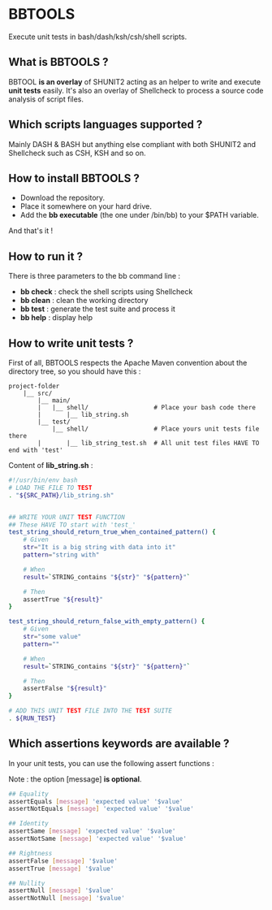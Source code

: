 # BBTOOLS
Execute unit tests in bash/dash/ksh/csh/shell scripts.


## What is BBTOOLS ?
BBTOOL **is an overlay** of SHUNIT2 acting as an helper to write and execute **unit tests** easily. It's also an overlay of
Shellcheck to process a source code analysis of script files.


## Which scripts languages supported ?
Mainly DASH & BASH but anything else compliant with both SHUNIT2 and Shellcheck such as CSH, KSH and so on.


## How to install BBTOOLS ?
* Download the repository.
* Place it somewhere on your hard drive.
* Add the **bb executable** (the one under <BBTOOLS EXTRACT DIR>/bin/bb) to your $PATH variable.

And that's it !


## How to run it ?
There is three parameters to the bb command line :
- **bb check** : check the shell scripts using Shellcheck
- **bb clean** : clean the working directory
- **bb test** : generate the test suite and process it
- **bb help** : display help


## How to write unit tests ?
First of all, BBTOOLS respects the Apache Maven convention about the directory tree, so you should have this :
```
project-folder
    |__ src/
        |__ main/
        |   |__ shell/                  # Place your bash code there
        |       |__ lib_string.sh
        |__ test/
            |__ shell/                  # Place yours unit tests file there
        |       |__ lib_string_test.sh  # All unit test files HAVE TO end with 'test'
```

Content of **lib_string.sh** :
```bash
#!/usr/bin/env bash
# LOAD THE FILE TO TEST
. "${SRC_PATH}/lib_string.sh"


## WRITE YOUR UNIT TEST FUNCTION
## These HAVE TO start with 'test_'
test_string_should_return_true_when_contained_pattern() {
    # Given
    str="It is a big string with data into it"
    pattern="string with"

    # When
    result=`STRING_contains "${str}" "${pattern}"`

    # Then
    assertTrue "${result}"
}

test_string_should_return_false_with_empty_pattern() {
    # Given
    str="some value"
    pattern=""

    # When
    result=`STRING_contains "${str}" "${pattern}"`

    # Then
    assertFalse "${result}"
}

# ADD THIS UNIT TEST FILE INTO THE TEST SUITE
. ${RUN_TEST}
```


## Which assertions keywords are available ?
In your unit tests, you can use the following assert functions :

Note : the option [message] **is optional**.

```bash
## Equality
assertEquals [message] 'expected value' '$value'
assertNotEquals [message] 'expected value' '$value'

## Identity
assertSame [message] 'expected value' '$value'
assertNotSame [message] 'expected value' '$value'

## Rightness
assertFalse [message] '$value'
assertTrue [message] '$value'

## Nullity
assertNull [message] '$value'
assertNotNull [message] '$value'
```
